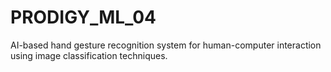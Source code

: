 # PRODIGY_ML_04
AI-based hand gesture recognition system for human-computer interaction using image classification techniques.
